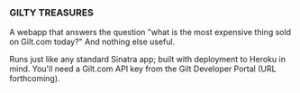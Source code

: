 ### GILTY TREASURES

A webapp that answers the question "what is the most expensive thing sold on Gilt.com today?" And nothing else useful.

Runs just like any standard Sinatra app; built with deployment to Heroku in mind. You'll need a Gilt.com API key from the Gilt Developer Portal (URL forthcoming).